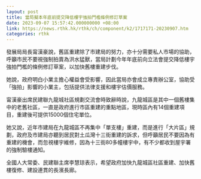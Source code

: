 ```yaml
---
layout: post
title: 當局擬本年底前提交降低樓宇強拍門檻條例修訂草案
date: 2023-09-07 15:57:42.000000000 +08:00
link: https://news.rthk.hk/rthk/ch/component/k2/1717171-20230907.htm
categories: rthk
---
```


發展局局長甯漢豪說，舊區重建除了市建局的努力，亦十分需要私人市場的協助，呼籲市民不要視強制拍賣為洪水猛獸，當局計劃今年年底前向立法會提交降低樓宇強拍門檻的條例修訂草案，以加快舊樓重建步伐。

她說，政府明白小業主擔心權益會受影響，因此當局亦會成立專責辦公室，協助受「強拍」影響的小業主，包括提供法律支援和樓宇估價服務。

甯漢豪出席民建聯九龍城社區規劃交流會時致辭時說，九龍城區是其中一個舊樓集中的老舊社區，一直是政府進行市區重建的重點地區，現時區內有14個重建項目，重建後可提供15000個住宅單位。

她又說，近年市建局在九龍城區不再集中「單支樓」重建，而是進行「大片區」規劃，政府及市建局亦聽到居民對土瓜灣十三街重建的訴求，但呼籲居民不要因為有重建的機會，而忽視樓宇維修，因為十三街80多幢樓宇中，有不少都收到屋宇署的強制驗樓通知。

全國人大常委、民建聯主席李慧琼表示，希望政府加快九龍城區社區重建、加快舊樓復修、建設連貫的長濱長廊。
